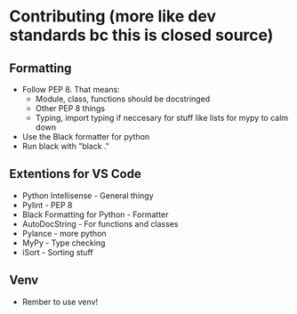 # Contributing (more like dev standards bc this is closed source)

## Formatting

* Follow PEP 8. That means:
  * Module, class, functions should be docstringed
  * Other PEP 8 things
  * Typing, import typing if neccesary for stuff like lists for mypy to calm down
* Use the Black formatter for python
* Run black with "black ."

## Extentions for VS Code

* Python Intellisense - General thingy
* Pylint - PEP 8
* Black Formatting for Python - Formatter
* AutoDocString -  For functions and classes
* Pylance - more python
* MyPy - Type checking
* iSort - Sorting stuff

## Venv

* Rember to use venv!
